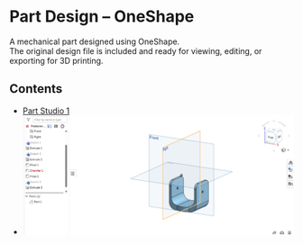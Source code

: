 # Part Design – OneShape

A mechanical part designed using OneShape.  
The original design file is included and ready for viewing, editing, or exporting for 3D printing.

## Contents
-  [Part Studio 1](./Part-Studio-1.stl)  
- ![Design preview](./design.png)

